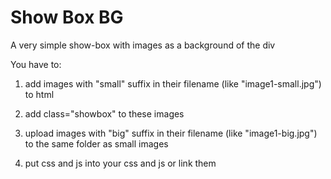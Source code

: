 # Show Box BG
A very simple show-box with images as a background of the div


You have to:

1) add images with "small" suffix in their filename (like "image1-small.jpg") to html

2) add class="showbox" to these images

3) upload images with "big" suffix in their filename (like "image1-big.jpg") to the same folder as small images

4) put css and js into your css and js or link them
